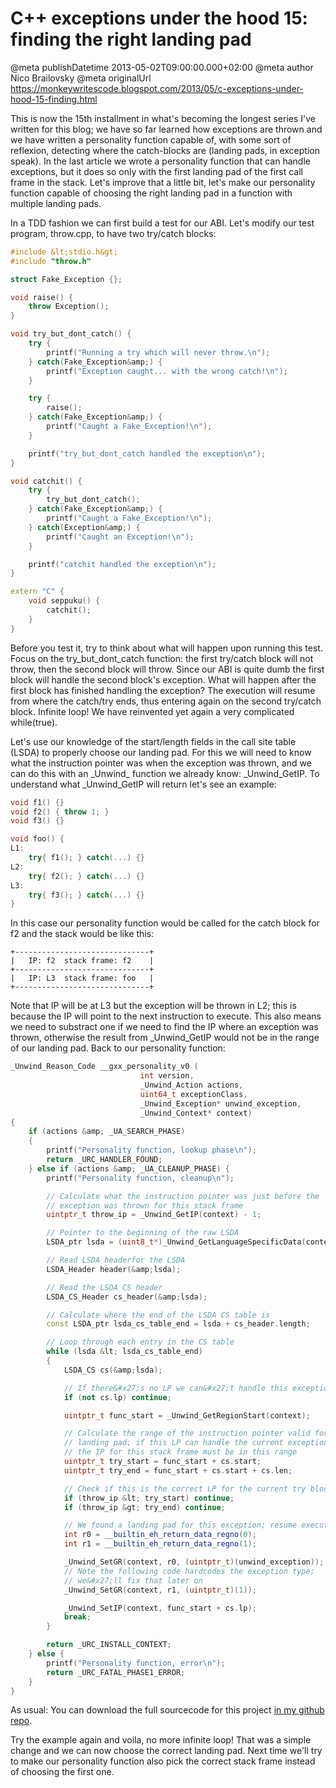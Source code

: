 # C++ exceptions under the hood 15: finding the right landing pad

@meta publishDatetime 2013-05-02T09:00:00.000+02:00
@meta author Nico Brailovsky
@meta originalUrl https://monkeywritescode.blogspot.com/2013/05/c-exceptions-under-hood-15-finding.html

This is now the 15th installment in what's becoming the longest series I've written for this blog; we have so far learned how exceptions are thrown and we have written a personality function capable of, with some sort of reflexion, detecting where the catch-blocks are (landing pads, in exception speak). In the last article we wrote a personality function that can handle exceptions, but it does so only with the first landing pad of the first call frame in the stack. Let's improve that a little bit, let's make our personality function capable of choosing the right landing pad in a function with multiple landing pads.

In a TDD fashion we can first build a test for our ABI. Let's modify our test program, throw.cpp, to have two try/catch blocks:

```c++
#include &lt;stdio.h&gt;
#include "throw.h"

struct Fake_Exception {};

void raise() {
    throw Exception();
}

void try_but_dont_catch() {
    try {
        printf("Running a try which will never throw.\n");
    } catch(Fake_Exception&amp;) {
        printf("Exception caught... with the wrong catch!\n");
    }

    try {
        raise();
    } catch(Fake_Exception&amp;) {
        printf("Caught a Fake_Exception!\n");
    }

    printf("try_but_dont_catch handled the exception\n");
}

void catchit() {
    try {
        try_but_dont_catch();
    } catch(Fake_Exception&amp;) {
        printf("Caught a Fake_Exception!\n");
    } catch(Exception&amp;) {
        printf("Caught an Exception!\n");
    }

    printf("catchit handled the exception\n");
}

extern "C" {
    void seppuku() {
        catchit();
    }
}
```

Before you test it, try to think about what will happen upon running this test. Focus on the try\_but\_dont\_catch function: the first try/catch block will not throw, then the second block will throw. Since our ABI is quite dumb the first block will handle the second block's exception. What will happen after the first block has finished handling the exception? The execution will resume from where the catch/try ends, thus entering again on the second try/catch block. Infinite loop! We have reinvented yet again a very complicated while(true).

Let's use our knowledge of the start/length fields in the call site table (LSDA) to properly choose our landing pad. For this we will need to know what the instruction pointer was when the exception was thrown, and we can do this with an \_Unwind\_ function we already know: \_Unwind\_GetIP. To understand what \_Unwind\_GetIP will return let's see an example:

```c++
void f1() {}
void f2() { throw 1; }
void f3() {}

void foo() {
L1:
    try{ f1(); } catch(...) {}
L2:
    try{ f2(); } catch(...) {}
L3:
    try{ f3(); } catch(...) {}
}
```

In this case our personality function would be called for the catch block for f2 and the stack would be like this:

```
+------------------------------+
|   IP: f2  stack frame: f2    |
+------------------------------+
|   IP: L3  stack frame: foo   |
+------------------------------+
```

Note that IP will be at L3 but the exception will be thrown in L2; this is because the IP will point to the next instruction to execute. This also means we need to substract one if we need to find the IP where an exception was thrown, otherwise the result from \_Unwind\_GetIP would not be in the range of our landing pad. Back to our personality function:

```c++
_Unwind_Reason_Code __gxx_personality_v0 (
                             int version,
                             _Unwind_Action actions,
                             uint64_t exceptionClass,
                             _Unwind_Exception* unwind_exception,
                             _Unwind_Context* context)
{
    if (actions &amp; _UA_SEARCH_PHASE)
    {
        printf("Personality function, lookup phase\n");
        return _URC_HANDLER_FOUND;
    } else if (actions &amp; _UA_CLEANUP_PHASE) {
        printf("Personality function, cleanup\n");

        // Calculate what the instruction pointer was just before the
        // exception was thrown for this stack frame
        uintptr_t throw_ip = _Unwind_GetIP(context) - 1;

        // Pointer to the beginning of the raw LSDA
        LSDA_ptr lsda = (uint8_t*)_Unwind_GetLanguageSpecificData(context);

        // Read LSDA headerfor the LSDA
        LSDA_Header header(&amp;lsda);

        // Read the LSDA CS header
        LSDA_CS_Header cs_header(&amp;lsda);

        // Calculate where the end of the LSDA CS table is
        const LSDA_ptr lsda_cs_table_end = lsda + cs_header.length;

        // Loop through each entry in the CS table
        while (lsda &lt; lsda_cs_table_end)
        {
            LSDA_CS cs(&amp;lsda);

            // If there&#x27;s no LP we can&#x27;t handle this exception; move on
            if (not cs.lp) continue;

            uintptr_t func_start = _Unwind_GetRegionStart(context);

            // Calculate the range of the instruction pointer valid for this
            // landing pad; if this LP can handle the current exception then
            // the IP for this stack frame must be in this range
            uintptr_t try_start = func_start + cs.start;
            uintptr_t try_end = func_start + cs.start + cs.len;

            // Check if this is the correct LP for the current try block
            if (throw_ip &lt; try_start) continue;
            if (throw_ip &gt; try_end) continue;

            // We found a landing pad for this exception; resume execution
            int r0 = __builtin_eh_return_data_regno(0);
            int r1 = __builtin_eh_return_data_regno(1);

            _Unwind_SetGR(context, r0, (uintptr_t)(unwind_exception));
            // Note the following code hardcodes the exception type;
            // we&#x27;ll fix that later on
            _Unwind_SetGR(context, r1, (uintptr_t)(1));

            _Unwind_SetIP(context, func_start + cs.lp);
            break;
        }

        return _URC_INSTALL_CONTEXT;
    } else {
        printf("Personality function, error\n");
        return _URC_FATAL_PHASE1_ERROR;
    }
}
```

As usual: You can download the full sourcecode for this project [in my github repo](https://github.com/nicolasbrailo/cpp_exception_handling_abi/tree/master/abi_v07).

Try the example again and voila, no more infinite loop! That was a simple change and we can now choose the correct landing pad. Next time we'll try to make our personality function also pick the correct stack frame instead of choosing the first one.

